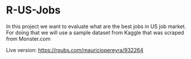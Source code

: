 # R-US-Jobs
In this project we want to evaluate what are the best jobs in US job market. 
For doing that we will use a sample dataset from Kaggle that was scraped from Monster.com

Live version:
https://rpubs.com/mauriciopereyra/932264
